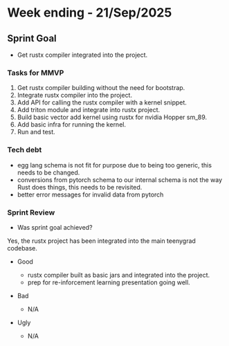 # Week ending - 21/Sep/2025

## Sprint Goal

- Get rustx compiler integrated into the project.

### Tasks for MMVP

1. Get rustx compiler building without the need for bootstrap.
2. Integrate rustx compiler into the project.
3. Add API for calling the rustx compiler with a kernel snippet.
4. Add triton module and integrate into rustx project.
5. Build basic vector add kernel using rustx for nvidia Hopper sm_89.
6. Add basic infra for running the kernel.
7. Run and test.

### Tech debt

- egg lang schema is not fit for purpose due to being too generic, this needs to be changed.
- conversions from pytorch schema to our internal schema is not the way Rust does things, this needs to be revisited.
- better error messages for invalid data from pytorch

### Sprint Review

- Was sprint goal achieved?

Yes, the rustx project has been integrated into the main teenygrad codebase.

- Good
  - rustx compiler built as basic jars and integrated into the project.
  - prep for re-inforcement learning presentation going well.

- Bad
  - N/A

- Ugly
  - N/A
